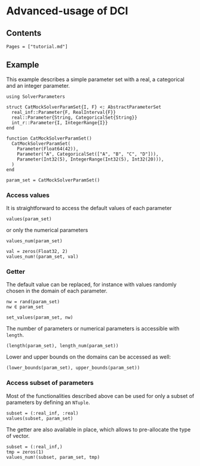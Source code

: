 # Advanced-usage of DCI

## Contents

```@contents
Pages = ["tutorial.md"]
```

## Example

This example describes a simple parameter set with a real, a categorical and an integer parameter.

```@example ex1
using SolverParameters

struct CatMockSolverParamSet{I, F} <: AbstractParameterSet
  real_inf::Parameter{F, RealInterval{F}}
  real::Parameter{String, CategoricalSet{String}}
  int_r::Parameter{I, IntegerRange{I}}
end

function CatMockSolverParamSet()
  CatMockSolverParamSet(
    Parameter(Float64(42)),
    Parameter("A", CategoricalSet(["A", "B", "C", "D"])),
    Parameter(Int32(5), IntegerRange(Int32(5), Int32(20))),
  )
end

param_set = CatMockSolverParamSet()
```

### Access values

It is straightforward to access the default values of each parameter

```@example ex1
values(param_set)
```

or only the numerical parameters

```@example ex1
values_num(param_set)
```

```@example ex1
val = zeros(Float32, 2)
values_num!(param_set, val)
```

### Getter

The default value can be replaced, for instance with values randomly chosen in the domain of each parameter.

```@example ex1
nw = rand(param_set)
nw ∈ param_set
```

```@example ex1
set_values(param_set, nw)
```

The number of parameters or numerical parameters is accessible with `length`.

```@example ex1
(length(param_set), length_num(param_set))
```

Lower and upper bounds on the domains can be accessed as well:

```@example ex1
(lower_bounds(param_set), upper_bounds(param_set))
```

### Access subset of parameters

Most of the functionalities described above can be used for only a subset of parameters by defining an `NTuple`.

```@example ex1
subset = (:real_inf, :real)
values(subset, param_set)
```

The getter are also available in place, which allows to pre-allocate the type of vector.

```@example ex1
subset = (:real_inf,)
tmp = zeros(1)
values_num!(subset, param_set, tmp)
```
